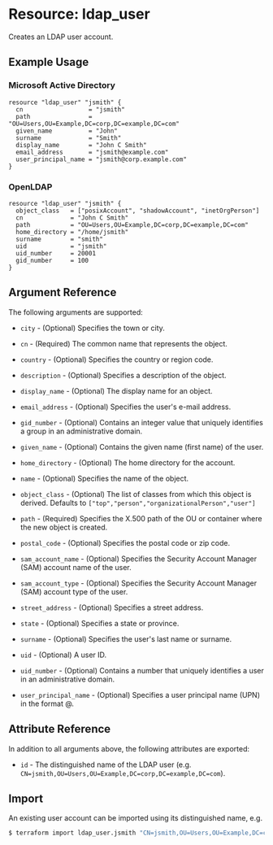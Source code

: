 # Resource: ldap_user

Creates an LDAP user account. 


## Example Usage


### Microsoft Active Directory
```hcl
resource "ldap_user" "jsmith" {
  cn                  = "jsmith"
  path                = "OU=Users,OU=Example,DC=corp,DC=example,DC=com"
  given_name          = "John"
  surname             = "Smith"
  display_name        = "John C Smith"
  email_address       = "jsmith@example.com"
  user_principal_name = "jsmith@corp.example.com"
}
```

### OpenLDAP
```hcl
resource "ldap_user" "jsmith" {
  object_class   = ["posixAccount", "shadowAccount", "inetOrgPerson"]
  cn             = "John C Smith"
  path           = "OU=Users,OU=Example,DC=corp,DC=example,DC=com"
  home_directory = "/home/jsmith"
  surname        = "smith"
  uid            = "jsmith"
  uid_number     = 20001
  gid_number     = 100
}
```


## Argument Reference

The following arguments are supported:

* `city` - (Optional) Specifies the town or city.

* `cn` - (Required) The common name that represents the object.

* `country` - (Optional) Specifies the country or region code.

* `description` - (Optional) Specifies a description of the object.

* `display_name` - (Optional) The display name for an object.

* `email_address` - (Optional) Specifies the user's e-mail address.

* `gid_number` - (Optional) Contains an integer value that uniquely identifies a group in an administrative domain.

* `given_name` - (Optional) Contains the given name (first name) of the user.

* `home_directory` - (Optional) The home directory for the account.

* `name` - (Optional) Specifies the name of the object.

* `object_class` - (Optional) The list of classes from which this object is derived. Defaults to ``["top","person","organizationalPerson","user"]``

* `path` - (Required) Specifies the X.500 path of the OU or container where the new object is created.

* `postal_code` - (Optional) Specifies the postal code or zip code.

* `sam_account_name` - (Optional) Specifies the Security Account Manager (SAM) account name of the user.

* `sam_account_type` - (Optional) Specifies the Security Account Manager (SAM) account type of the user.

* `street_address` - (Optional) Specifies a street address.

* `state` - (Optional) Specifies a state or province.

* `surname` - (Optional) Specifies the user's last name or surname.

* `uid` - (Optional) A user ID.

* `uid_number` - (Optional) Contains a number that uniquely identifies a user in an administrative domain.

* `user_principal_name` - (Optional) Specifies a user principal name (UPN) in the format <USER>@<DNS-domain-name>.


## Attribute Reference

In addition to all arguments above, the following attributes are exported:

* `id` - The distinguished name of the LDAP user (e.g. ``CN=jsmith,OU=Users,OU=Example,DC=corp,DC=example,DC=com``).


## Import

An existing user account can be imported using its distinguished name, e.g.

```sh
$ terraform import ldap_user.jsmith "CN=jsmith,OU=Users,OU=Example,DC=corp,DC=example,DC=com"
```
